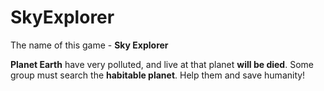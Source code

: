 # SkyExplorer
The name of this game - **Sky Explorer**

__Planet Earth__ have very polluted, and live at that planet **will be died**. Some group must search the **habitable planet**. Help them and save humanity!
